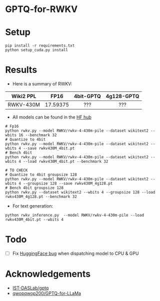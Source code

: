 # GPTQ-for-RWKV

# Setup

```
pip install -r requirements.txt
python setup_cuda.py install
```


# Results

- Here is a summary of RWKV:

| Wiki2 PPL | FP16 | 4bit-GPTQ | 4g128-GPTQ |
|:---------:|:----:|:--------:|:---------:|
| RWKV-430M | 17.59375  | ???  | ???  |

- All models can be found in the [HF hub](https://huggingface.co/RWKV)

```
# Fp16
python rwkv.py --model RWKV/rwkv-4-430m-pile --dataset wikitext2 --wbits 16 --benchmark 32
# Quantize to 4bit
python rwkv.py --model RWKV/rwkv-4-430m-pile --dataset wikitext2 --wbits 4 --save rwkv430M_4bit.pt
# Bench 4bit
python rwkv.py --model RWKV/rwkv-4-430m-pile --dataset wikitext2 --wbits 4 --load rwkv430M_4bit.pt --benchmark 32

# TO CHECK
# Quantize to 4bit groupsize 128
python rwkv.py --model RWKV/rwkv-4-430m-pile --dataset wikitext2 --wbits 4 --groupsize 128 --save rwkv430M_4g128.pt
# Bench 4bit groupsize 128
python rwkv.py --dataset wikitext2 --wbits 4 --groupsize 128 --load rwkv430M_4g128.pt --benchmark 32
```

- For text generation:
```
python rwkv_inference.py  --model RWKV/rwkv-4-430m-pile --load rwkv430M_4bit.pt --wbits 4
```

# Todo

- [ ] Fix [HuggingFace bug](https://github.com/huggingface/transformers/issues/23368) when dispatching model to CPU & GPU

# Acknowledgements

- [IST-DASLab/gptq](https://github.com/IST-DASLab/gptq)
- [qwopqwop200/GPTQ-for-LLaMa](https://github.com/qwopqwop200/GPTQ-for-LLaMa)


